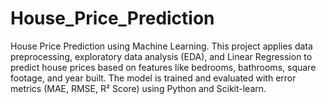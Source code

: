 # House_Price_Prediction
House Price Prediction using Machine Learning. This project applies data preprocessing, exploratory data analysis (EDA), and Linear Regression to predict house prices based on features like bedrooms, bathrooms, square footage, and year built. The model is trained and evaluated with error metrics (MAE, RMSE, R² Score) using Python and Scikit-learn.
